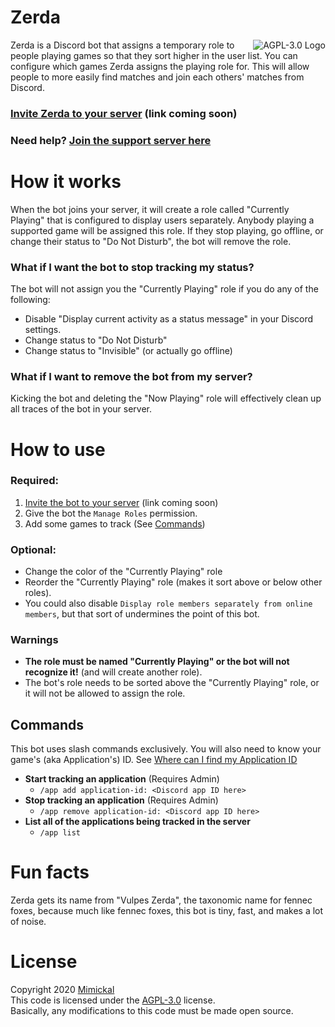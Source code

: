 # Zerda

<a href="LICENSE.md"><img align="right" alt="AGPL-3.0 Logo"
src="https://www.gnu.org/graphics/agplv3-155x51.png">
</a>

Zerda is a Discord bot that assigns a temporary role to people playing
games so that they sort higher in the user list. You can configure which games
Zerda assigns the playing role for. This will allow people to more easily find
matches and join each others' matches from Discord.


### [Invite Zerda to your server]() (link coming soon)

### Need help? [Join the support server here](https://discord.gg/7UBT8SK)

# How it works

When the bot joins your server, it will create a role called "Currently
Playing" that is configured to display users separately. Anybody playing a
supported game will be assigned this role. If they stop playing, go offline, or
change their status to "Do Not Disturb", the bot will remove the role.

### What if I want the bot to stop tracking my status?

The bot will not assign you the "Currently Playing" role if you do any of the
following:

- Disable "Display current activity as a status message" in your Discord settings.
- Change status to "Do Not Disturb"
- Change status to "Invisible" (or actually go offline)

### What if I want to remove the bot from my server?

Kicking the bot and deleting the "Now Playing" role will effectively clean up
all traces of the bot in your server.

# How to use

### Required:

1. [Invite the bot to your server]() (link coming soon)
1. Give the bot the `Manage Roles` permission.
1. Add some games to track (See [Commands](#commands))

### Optional:

- Change the color of the "Currently Playing" role
- Reorder the "Currently Playing" role (makes it sort above or below other
  roles).
- You could also disable `Display role members separately from online members`,
  but that sort of undermines the point of this bot.

### Warnings

- **The role must be named "Currently Playing" or the bot will not recognize it!**
(and will create another role).
- The bot's role needs to be sorted above the "Currently Playing" role, or it
will not be allowed to assign the role.

## Commands

This bot uses slash commands exclusively. You will also need to know your game's
(aka Application's) ID. See [Where can I find my Application ID](
https://support-dev.discord.com/hc/en-us/articles/360028717192-Where-can-I-find-my-Application-Team-Server-ID-)

- **Start tracking an application** (Requires Admin)
  - `/app add application-id: <Discord app ID here>`
- **Stop tracking an application** (Requires Admin)
  - `/app remove application-id: <Discord app ID here>`
- **List all of the applications being tracked in the server**
  - `/app list`

# Fun facts

Zerda gets its name from "Vulpes Zerda", the taxonomic name for fennec foxes,
because much like fennec foxes, this bot is tiny, fast, and makes a lot of noise.

# License

Copyright 2020 [Mimickal](https://github.com/Mimickal)<br/>
This code is licensed under the
[AGPL-3.0](https://www.gnu.org/licenses/agpl-3.0-standalone.html) license.<br/>
Basically, any modifications to this code must be made open source.
